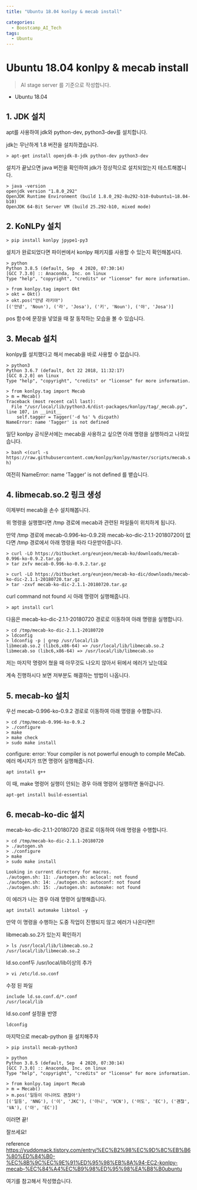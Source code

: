 ```yaml
---
title: "Ubuntu 18.04 konlpy & mecab install"

categories:
  - Boostcamp_AI_Tech
tags:
  - Ubuntu
---
```


# Ubuntu 18.04 konlpy & mecab install

> AI stage server 를 기준으로 작성합니다.

- Ubuntu 18.04

## 1. JDK 설치

apt를 사용하여 jdk와 python-dev, python3-dev를 설치합니다.

jdk는 무난하게 1.8 버전을 설치하겠습니다.

`> apt-get install openjdk-8-jdk python-dev python3-dev`

설치가 끝났으면 java 버전을 확인하여 jdk가 정상적으로 설치되었는지 테스트해봅니다.

```
> java -version
openjdk version "1.8.0_292"
OpenJDK Runtime Environment (build 1.8.0_292-8u292-b10-0ubuntu1~18.04-b10)
OpenJDK 64-Bit Server VM (build 25.292-b10, mixed mode)
```

## 2. KoNLPy 설치

`> pip install konlpy jpype1-py3`

설치가 완료되었다면 파이썬에서 konlpy 패키지를 사용할 수 있는지 확인해봅시다.

```
> python
Python 3.8.5 (default, Sep  4 2020, 07:30:14)
[GCC 7.3.0] :: Anaconda, Inc. on linux
Type "help", "copyright", "credits" or "license" for more information.

> from konlpy.tag import Okt
> okt = Okt()
> okt.pos("안녕 라키야")
[('안녕', 'Noun'), ('라', 'Josa'), ('키', 'Noun'), ('야', 'Josa')]
```

pos 함수에 문장을 넣었을 때 잘 동작하는 모습을 볼 수 있습니다.

## 3. Mecab 설치

konlpy를 설치했다고 해서 mecab을 바로 사용할 수 없습니다.

```
> python3
Python 3.6.7 (default, Oct 22 2018, 11:32:17) 
[GCC 8.2.0] on linux
Type "help", "copyright", "credits" or "license" for more information.

> from konlpy.tag import Mecab
> m = Mecab()
Traceback (most recent call last):
  File "/usr/local/lib/python3.6/dist-packages/konlpy/tag/_mecab.py", line 107, in __init__
    self.tagger = Tagger('-d %s' % dicpath)
NameError: name 'Tagger' is not defined
```

일단 konlpy 공식문서에는 mecab을 사용하고 싶으면 아래 명령을 실행하라고 나와있습니다.

`> bash <(curl -s https://raw.githubusercontent.com/konlpy/konlpy/master/scripts/mecab.sh)`

여전히 NameError: name 'Tagger' is not defined 를 뱉습니다.

## 4. libmecab.so.2 링크 생성

이제부터 mecab을 손수 설치해봅니다.

위 명령을 실행했다면 /tmp 경로에 mecab과 관련된 파일들이 위치하게 됩니다.

만약 /tmp 경로에 mecab-0.996-ko-0.9.2와 mecab-ko-dic-2.1.1-20180720이 없다면 
/tmp 경로에서 아래 명령을 따라 다운받아줍니다.

```
> curl -LO https://bitbucket.org/eunjeon/mecab-ko/downloads/mecab-0.996-ko-0.9.2.tar.gz
> tar zxfv mecab-0.996-ko-0.9.2.tar.gz

> curl -LO https://bitbucket.org/eunjeon/mecab-ko-dic/downloads/mecab-ko-dic-2.1.1-20180720.tar.gz
> tar -zxvf mecab-ko-dic-2.1.1-20180720.tar.gz
```

curl command not found 시 아래 명령어 실행해줍니다.

`> apt install curl` 

다음은 mecab-ko-dic-2.1.1-20180720 경로로 이동하여 아래 명령을 실행합니다.

```
> cd /tmp/mecab-ko-dic-2.1.1-20180720
> ldconfig
> ldconfig -p | grep /usr/local/lib
libmecab.so.2 (libc6,x86-64) => /usr/local/lib/libmecab.so.2
libmecab.so (libc6,x86-64) => /usr/local/lib/libmecab.so
```
저는 마지막 명령어 쳤을 때 아무것도 나오지 않아서 뒤에서 에러가 났는데요

계속 진행하시다 보면 저부분도 해결하는 방법이 나옵니다.

## 5. mecab-ko 설치

우선 mecab-0.996-ko-0.9.2 경로로 이동하여 아래 명령을 수행합니다.

```
> cd /tmp/mecab-0.996-ko-0.9.2
> ./configure
> make
> make check
> sudo make install
```

configure: error: Your compiler is not powerful enough to compile MeCab. 에러 메시지가 뜨면 명령어 실행해줍니다.

`apt install g++` 

이 때, make 명령어 실행이 안되는 경우 아래 명령어 실행하면 돌아갑니다.

`apt-get install build-essential`

## 6. mecab-ko-dic 설치

mecab-ko-dic-2.1.1-20180720 경로로 이동하여 아래 명령을 수행합니다.

```
> cd /tmp/mecab-ko-dic-2.1.1-20180720
> ./autogen.sh
> ./configure
> make
> sudo make install
```

```
Looking in current directory for macros.
./autogen.sh: 11: ./autogen.sh: aclocal: not found
./autogen.sh: 14: ./autogen.sh: autoconf: not found
./autogen.sh: 15: ./autogen.sh: automake: not found
```
이 에러가 나는 경우 아래 명령어 실행해줍니다.

`apt install automake libtool -y`

만약 이 명령을 수행하는 도중 작업이 진행되지 않고 에러가 나온다면!!

libmecab.so.2가 있는지 확인하기

```
> ls /usr/local/lib/libmecab.so.2
/usr/local/lib/libmecab.so.2
```

ld.so.conf두 /usr/local/lib이상의 추가

`> vi /etc/ld.so.conf`

수정 된 파일

```
include ld.so.conf.d/*.conf
/usr/local/lib
```

ld.so.conf 설정을 반영

`ldconfig`

마지막으로 mecab-python 을 설치해주자

`> pip install mecab-python3`

```
> python
Python 3.8.5 (default, Sep  4 2020, 07:30:14)
[GCC 7.3.0] :: Anaconda, Inc. on linux
Type "help", "copyright", "credits" or "license" for more information.

> from konlpy.tag import Mecab
> m = Mecab()
> m.pos('일등이 아니어도 괜찮아')
[('일등', 'NNG'), ('이', 'JKC'), ('아니', 'VCN'), ('어도', 'EC'), ('괜찮', 'VA'), ('아', 'EC')]
```

이러면 끝!

잘쓰세요!

reference https://yuddomack.tistory.com/entry/%EC%B2%98%EC%9D%8C%EB%B6%80%ED%84%B0-%EC%8B%9C%EC%9E%91%ED%95%98%EB%8A%94-EC2-konlpy-mecab-%EC%84%A4%EC%B9%98%ED%95%98%EA%B8%B0ubuntu

여기를 참고해서 작성했습니다.
